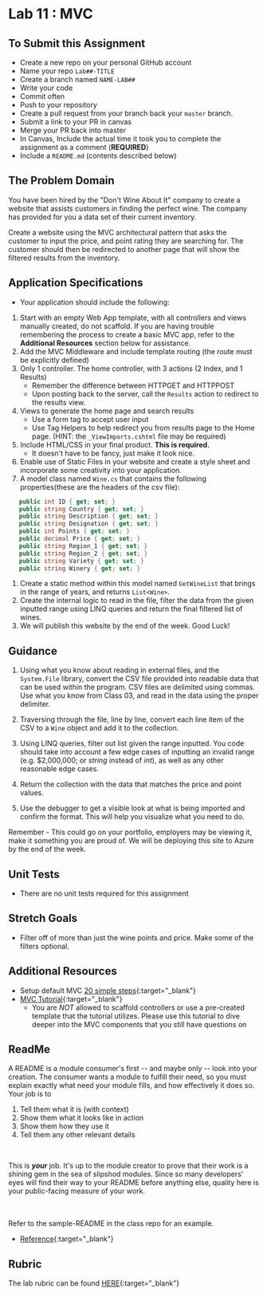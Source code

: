 Lab 11 : MVC
=====================================

## To Submit this Assignment
- Create a new repo on your personal GitHub account
- Name your repo `Lab##-TITLE`
- Create a branch named `NAME-LAB##`
- Write your code
- Commit often
- Push to your repository
- Create a pull request from your branch back your `master` branch.
- Submit a link to your PR in canvas
- Merge your PR back into master
- In Canvas, Include the actual time it took you to complete the assignment as a comment (**REQUIRED**)
- Include a `README.md` (contents described below)


## The Problem Domain
You have been hired by the "Don't Wine About It" company to create a website that assists customers in finding the perfect wine. 
The company has provided for you a data set of their current inventory. 

Create a website using the MVC architectural pattern that asks the customer to input the price, and point rating
they are searching for. The customer should then be redirected to another page that will show the filtered results from the inventory. 


## Application Specifications
 - Your application should include the following:
1. Start with an empty Web App template, with all controllers and views manually created, do not scaffold. If you are having trouble remembering the process to create a basic MVC app, refer to the **Additional Resources** section below for assistance.
1. Add the MVC Middleware and include template routing (the route must be explicitly defined)
1. Only 1 controller. The home controller, with 3 actions (2 Index, and 1 Results)
    - Remember the difference between HTTPGET and HTTPPOST
    - Upon posting back to the server, call the `Results` action to redirect to the results view.
1. Views to generate the home page and search results
    - Use a form tag to accept user input
    - Use Tag Helpers to help redirect you from results page to the Home page. (HINT: the `_ViewImports.cshtml` file may be required)
1. Include HTML/CSS in your final product. **This is required.** 
    - It doesn't have to be fancy, just make it look nice.
1. Enable use of Static Files in your website and create a style sheet and incorporate some creativity into your application. 
1. A model class named `Wine.cs` that contains the following properties(these are the headers of the csv file):
```csharp
   public int ID { get; set; }
   public string Country { get; set; }
   public string Description { get; set; }
   public string Designation { get; set; }
   public int Points { get; set; }
   public decimal Price { get; set; }
   public string Region_1 { get; set; }
   public string Region_2 { get; set; }
   public string Variety { get; set; }
   public string Winery { get; set; }
```

1. Create a static method within this model named `GetWineList` that brings in the range of years, and returns `List<Wine>`.
1. Create the internal logic to read in the file, filter the data from the given inputted range using LINQ queries and return the final filtered list of wines.
10. We will publish this website by the end of the week. Good Luck!


## Guidance
1. Using what you know about reading in external files, and the `System.File` library, convert the CSV file provided into readable data that can be used within the program. CSV files are delimited using commas. Use what you know from Class 03, and read in the data using the proper delimiter. 

1. Traversing through the file, line by line, convert each line item of the CSV to a `Wine` object and add it to the collection.

1. Using LINQ queries, filter out list given the range inputted. You code should take into account a few edge cases of inputting an invalid range (e.g. $2,000,000; or *string* instead of *int*), as well as any other reasonable edge cases.

1. Return the collection with the data that matches the price and point values.

1. Use the debugger to get a visible look at what is being imported and confirm the format. This will help you visualize what you need to do. 

Remember - This could go on your portfolio, employers may be viewing it, make it something you are proud of. We will be deploying
this site to Azure by the end of the week. 


## Unit Tests
- There are no unit tests required for this assignment


## Stretch Goals
- Filter off of more than just the wine points and price. Make some of the filters optional. <br />


## Additional Resources
- Setup default MVC [20 simple steps](https://codefellows.github.io/code-401-dotnet-guide/Curriculum/Class11/Resources/MVCSetup){:target="_blank"}
- [MVC Tutorial](https://docs.microsoft.com/en-us/aspnet/core/tutorials/first-mvc-app/start-mvc?view=aspnetcore-2.1&tabs=aspnetcore2x){:target="_blank"}
	- You are *NOT* allowed to scaffold controllers or use a pre-created template that the tutorial utilizes. Please use this tutorial to dive deeper into the MVC components that you still have questions on


## ReadMe
A README is a module consumer's first -- and maybe only -- look into your creation. The consumer wants a module to fulfill their need, so you must explain exactly what need your module fills, and how effectively it does so.
<br />
Your job is to

1. Tell them what it is (with context)
1. Show them what it looks like in action
1. Show them how they use it
1. Tell them any other relevant details
<br />

This is ***your*** job. It's up to the module creator to prove that their work is a shining gem in the sea of slipshod modules. Since so many developers' eyes will find their way to your README before anything else, quality here is your public-facing measure of your work.

<br /> <br /> Refer to the sample-README in the class repo for an example. 
- [Reference](https://github.com/noffle/art-of-readme){:target="_blank"}

## Rubric

The lab rubric can be found [HERE](../Resources/rubric){:target="_blank"} 

